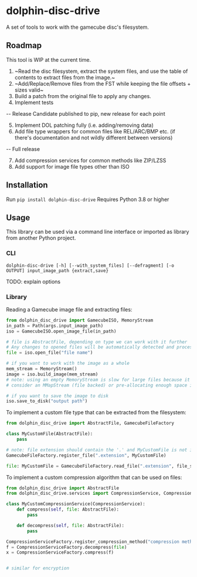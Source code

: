 # dolphin-disc-drive

A set of tools to work with the gamecube disc's filesystem.

## Roadmap

This tool is WIP at the current time.

1. ~Read the disc filesystem, extract the system files, and use the table of contents to extract files from the image.~
2. ~Add/Replace/Remove files from the FST while keeping the file offsets + sizes valid~
3. Build a patch from the original file to apply any changes.
4. Implement tests

-- Release Candidate published to pip, new release for each point

5. Implement DOL patching fully (i.e. adding/removing data)
6. Add file type wrappers for common files like REL/ARC/BMP etc. (if there's documentation and not wildly different between versions)

-- Full release

7. Add compression services for common methods like ZIP/LZSS
8. Add support for image file types other than ISO

## Installation

Run `pip install dolphin-disc-drive`
Requires Python 3.8 or higher

## Usage

This library can be used via a command line interface or imported as library from another Python project.

### CLI

`dolphin-disc-drive [-h] [--with_system_files] [--defragment] [-o OUTPUT] input_image_path {extract,save}`

TODO: explain options

### Library

Reading a Gamecube image file and extracting files:

```python
from dolphin_disc_drive import GamecubeISO, MemoryStream
in_path = Path(args.input_image_path)
iso = GamecubeISO.open_image_file(in_path)

# file is AbstractFile, depending on type we can work with it further
# Any changes to opened files will be automatically detected and processed when re-saving the image.
file = iso.open_file("file name")

# if you want to work with the image as a whole
mem_stream = MemoryStream()
image = iso.build_image(mem_stream)
# note: using an empty MemoryStream is slow for large files because it has to allocate memory as it builds the file.
# consider an MMapStream (file backed) or pre-allocating enough space in the MemoryStream

# if you want to save the image to disk
iso.save_to_disk("output path")
```

To implement a custom file type that can be extracted from the filesystem:

```python
from dolphin_disc_drive import AbstractFile, GamecubeFileFactory

class MyCustomFile(AbstractFile):
    pass

# note: file extension should contain the '.' and MyCustomFile is not instantiated
GamecubeFileFactory.register_file(".extension", MyCustomFile)

file: MyCustomFile = GamecubeFileFactory.read_file(".extension", file_stream)
```

To implement a custom compression algorithm that can be used on files:

```python
from dolphin_disc_drive import AbstractFile
from dolphin_disc_drive.services import CompressionService, CompressionServiceFactory

class MyCustomCompressionService(CompressionService):
    def compress(self, file: AbstractFile):
        pass

    def decompress(self, file: AbstractFile):
        pass

CompressionServiceFactory.register_compression_method("compression method", MyCustomCompressionService())
f = CompressionServiceFactory.decompress(file)
x = CompressionServiceFactory.compress(f)


# similar for encryption
```
